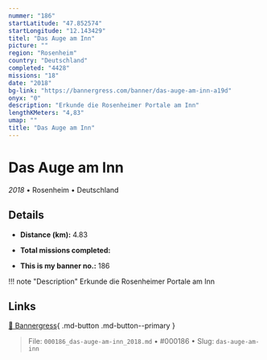 ```yaml
---
nummer: "186"
startLatitude: "47.852574"
startLongitude: "12.143429"
titel: "Das Auge am Inn"
picture: ""
region: "Rosenheim"
country: "Deutschland"
completed: "4428"
missions: "18"
date: "2018"
bg-link: "https://bannergress.com/banner/das-auge-am-inn-a19d"
onyx: "0"
description: "Erkunde die Rosenheimer Portale am Inn"
lengthKMeters: "4,83"
umap: ""
title: "Das Auge am Inn"
---
```

# Das Auge am Inn

*2018* • Rosenheim • Deutschland



## Details
- **Distance (km):** 4.83

- **Total missions completed:** 
- **This is my banner no.:** 186


!!! note "Description"
    Erkunde die Rosenheimer Portale am Inn



## Links
[🔗 Bannergress](https://bannergress.com/banner/das-auge-am-inn-a19d){ .md-button .md-button--primary }



> File: `000186_das-auge-am-inn_2018.md` • #000186 • Slug: `das-auge-am-inn`
